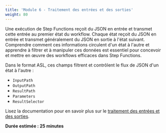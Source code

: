 ```yaml
---
title: 'Module 6 - Traitement des entrées et des sorties'
weight: 80
---
```

Une exécution de Step Functions reçoit du JSON en entrée et transmet cette entrée au premier état du workflow. Chaque état reçoit du JSON en entrée et transmet généralement du JSON en sortie à l'état suivant. Comprendre comment ces informations circulent d'un état à l'autre et apprendre à filtrer et à manipuler ces données est essentiel pour concevoir et mettre en œuvre des workflows efficaces dans Step Functions.

Dans le format ASL, ces champs filtrent et contrôlent le flux de JSON d'un état à l'autre :

- `InputPath`
- `OutputPath`
- `ResultPath`
- `Parameters`
- `ResultSelector`

Lisez la documentation pour en savoir plus sur le [traitement des entrées et des sorties](https://docs.aws.amazon.com/fr_fr/step-functions/latest/dg/concepts-input-output-filtering.html).

**Durée estimée : 25 minutes**